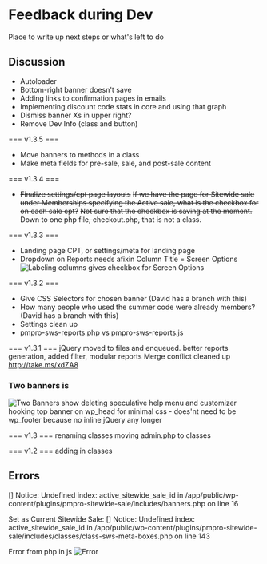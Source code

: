 # Feedback during Dev

Place to write up next steps or what's left to do

## Discussion
- Autoloader
- Bottom-right banner doesn't save
- Adding links to confirmation pages in emails
- Implementing discount code stats in core and using that graph
- Dismiss banner Xs in upper right?
- Remove Dev Info (class and button)

=== v1.3.5 ===
- Move banners to methods in a class
- Make meta fields for pre-sale, sale, and post-sale content

=== v1.3.4 ===
- <s>Finalize settings/cpt page layouts</s>
<s>If we have the page for Sitewide sale under Memberships specifying the Active sale, what is the checkbox for on each sale cpt?</s>
<s>Not sure that the checkbox is saving at the moment.</s>
<s>Down to one php file, checkout.php, that is not a class.</s>

=== v1.3.3 ===
- Landing page CPT, or settings/meta for landing page
- Dropdown on Reports needs afixin
Column Title = Screen Options ![Labeling columns gives checkbox for Screen Options](https://monosnap.com/image/QXU4oOs8icHUjR8pFqpTGRurwtULhj.png)

=== v1.3.2 ===
- Give CSS Selectors for chosen banner (David has a branch with this)
- How many people who used the summer code were already members? (David has a branch with this)
- Settings clean up
- pmpro-sws-reports.php vs pmpro-sws-reports.js

=== v1.3.1 ===
jQuery moved to files and enqueued.
better reports generation, added filter, modular reports
Merge conflict cleaned up
http://take.ms/xdZA8
### Two banners is
![Two Banners show](https://monosnap.com/image/9vY49q80NYG8Z5et9nJs58wKRn1Tfs.png)
deleting speculative help menu and customizer
hooking top banner on wp_head for minimal css - does'nt need to be
wp_footer because no inline jQuery any longer

=== v1.3 ===
renaming classes
moving admin.php to classes

=== v1.2 ===
adding in classes


## Errors
[] Notice: Undefined index: active_sitewide_sale_id in /app/public/wp-content/plugins/pmpro-sitewide-sale/includes/banners.php on line 16

Set as Current Sitewide Sale:
[] Notice: Undefined index: active_sitewide_sale_id in /app/public/wp-content/plugins/pmpro-sitewide-sale/includes/classes/class-sws-meta-boxes.php on line 143

Error from php in js ![Error](https://monosnap.com/image/jWumN2JwT3Y3VIZEPcU8QZBwpsoXId.png)
